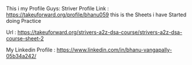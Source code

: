 This i my Profile Guys:
Striver Profile Link :   https://takeuforward.org/profile/bhanu059
this is the Sheets i have Started doing Practice


Url  :  https://takeuforward.org/strivers-a2z-dsa-course/strivers-a2z-dsa-course-sheet-2



My Linkedin Profile  :  https://www.linkedin.com/in/bhanu-vangapally-05b34a242/
